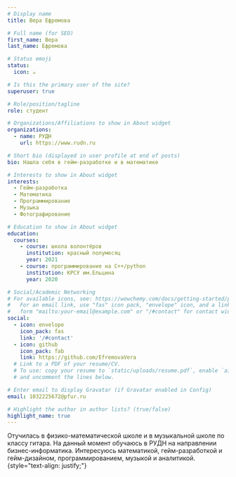 ```yaml
---
# Display name
title: Вера Ефремова

# Full name (for SEO)
first_name: Вера
last_name: Ефремова

# Status emoji
status:
  icon: ☕️

# Is this the primary user of the site?
superuser: true

# Role/position/tagline
role: студент

# Organizations/Affiliations to show in About widget
organizations:
  - name: РУДН
    url: https://www.rudn.ru

# Short bio (displayed in user profile at end of posts)
bio: Нашла себя в гейм-разработке и в математике

# Interests to show in About widget
interests:
  - Гейм-разработка
  - Математика
  - Программирование
  - Музыка
  - Фотографирование

# Education to show in About widget
education:
  courses:
    - course: школа волонтёров
      institution: красный полумесяц
      year: 2021
    - course: программирование на C++/python
      institution: КРСУ им.Ельцина
      year: 2020

# Social/Academic Networking
# For available icons, see: https://wowchemy.com/docs/getting-started/page-builder/#icons
#   For an email link, use "fas" icon pack, "envelope" icon, and a link in the
#   form "mailto:your-email@example.com" or "/#contact" for contact widget.
social:
  - icon: envelope
    icon_pack: fas
    link: '/#contact'
  - icon: github
    icon_pack: fab
    link: https://github.com/EfremovaVera
  # Link to a PDF of your resume/CV.
  # To use: copy your resume to `static/uploads/resume.pdf`, enable `ai` icons in `params.yaml`,
  # and uncomment the lines below.

# Enter email to display Gravatar (if Gravatar enabled in Config)
email: 1032225672@pfur.ru

# Highlight the author in author lists? (true/false)
highlight_name: true
---
```


Отучилась в физико-математической школе и в музыкальной школе по классу гитара. На данный момент обучаюсь в РУДН на направлении бизнес-информатика. Интересуюсь математикой, гейм-разработкой и гейм-дизайном, программированием, музыкой и аналитикой.
{style="text-align: justify;"}
